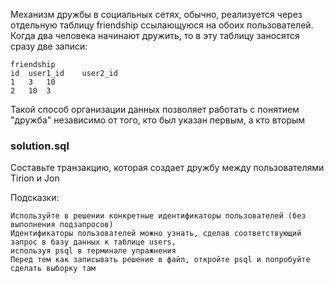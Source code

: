 Механизм дружбы в социальных сетях, обычно, реализуется через отдельную таблицу friendship ссылающуюся на обоих
пользователей. Когда два человека начинают дружить, то в эту таблицу заносятся сразу две записи:

    friendship
    id 	user1_id 	user2_id
    1 	3 	10
    2 	10 	3

Такой способ организации данных позволяет работать с понятием "дружба" независимо от того, кто был указан первым, а
кто вторым

### solution.sql

Составьте транзакцию, которая создает дружбу между пользователями Tirion и Jon

Подсказки:

    Используйте в решении конкретные идентификаторы пользователей (без выполнения подзапросов)
    Идентификаторы пользователей можно узнать, сделав соответствующий запрос в базу данных к таблице users,
    используя psql в терминале упражнения
    Перед тем как записывать решение в файл, откройте psql и попробуйте сделать выборку там
